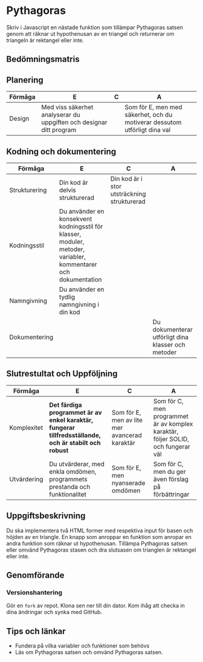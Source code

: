 # Pythagoras
Skriv i Javascript en nästade funktion som tillämpar Pythagoras satsen genom att räknar ut hypothenusan av en triangel och returnerar om triangeln är rektangel eller inte.

## Bedömningsmatris ##

## Planering ##

| Förmåga                           | E                                                                                                                                 | C | A |
|-----------------------------------|-----------------------------------------------------------------------------------------------------------------------------------|---|---|
| Design                            | Med viss säkerhet analyserar du uppgiften och designar ditt program |    | Som för E, men med säkerhet, och du motiverar dessutom utförligt dina val |

## Kodning och dokumentering ##

| Förmåga                           | E                                                                                                                                 | C | A |
|-----------------------------------|-----------------------------------------------------------------------------------------------------------------------------------|---|---|
| Strukturering                     | Din kod är delvis strukturerad | Din kod är i stor utsträckning strukturerad | |
| Kodningsstil                      | Du använder en konsekvent kodningsstil  för klasser, moduler, metoder, variabler, kommentarer och dokumentation | | |
| Namngivning                       | Du använder en tydlig namngivning i din kod | | |
| Dokumentering                     |                               |   | Du dokumenterar utförligt dina klasser och metoder

## Slutrestultat och Uppföljning ##

| Förmåga                           | E                                                                                                                                 | C | A |
|-----------------------------------|-----------------------------------------------------------------------------------------------------------------------------------|---|---|
| Komplexitet                       | **Det färdiga programmet är av enkel karaktär, fungerar tillfredsställande, och är stabilt och robust** | Som för E, men av lite mer avancerad karaktär | Som för C, men programmet är av komplex karaktär, följer SOLID, och fungerar väl |
| Utvärdering                       | Du utvärderar, med enkla omdömen, programmets prestanda och funktionalitet | Som för E, men nyanserade omdömen | Som för C, men du ger även förslag på förbättringar | 

## Uppgiftsbeskrivning ##

Du ska implementera två HTML former med respektiva input för basen och höjden av en triangle. En knapp som anroppar en funktion som anropar en andra funktion som räknar ut hypothenusan. Tillämpa Pythagoras satsen eller omvänd Pythagoras stasen och dra slutsasen om trianglen är rektangel eller inte.

## Genomförande ##

### Versionshantering ###

Gör en `fork` av repot. Klona sen ner till din dator. Kom ihåg att checka in dina ändringar och synka med GitHub.

## Tips och länkar ##

* Fundera på vilka variabler och funktioner som behövs
* Läs om Pythagoras satsen och omvänd Pythagoras satsen.




